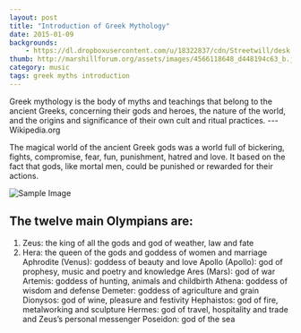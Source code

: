 ```yaml
---
layout: post
title: "Introduction of Greek Mythology"
date: 2015-01-09
backgrounds:
    - https://dl.dropboxusercontent.com/u/18322837/cdn/Streetwill/desk.jpeg
thumb: http://marshillforum.org/assets/images/4566118648_d448194c63_b.jpg
category: music
tags: greek myths introduction
---
```


Greek mythology is the body of myths and teachings that belong to the ancient Greeks, concerning their gods and heroes, the nature of the world, and the origins and significance of their own cult and ritual practices. --- Wikipedia.org

The magical world of the ancient Greek gods was a world full of bickering, fights, compromise, fear, fun, punishment, hatred and love. It based on the fact that gods, like mortal men, could be punished or rewarded for their actions.

![Sample Image](http://placehold.it/360x360)

## The twelve main Olympians are:

1. Zeus: the king of all the gods and god of weather, law and fate
2. Hera: the queen of the gods and goddess of women and marriage
Aphrodite (Venus): goddess of beauty and love
Apollo (Apollo): god of prophesy, music and poetry and knowledge
Ares (Mars): god of war
Artemis: goddess of hunting, animals and childbirth
Athena: goddess of wisdom and defense
Demeter: goddess of agriculture and grain
Dionysos: god of wine, pleasure and festivity
Hephaistos: god of fire, metalworking and sculpture
Hermes: god of travel, hospitality and trade and Zeus’s personal messenger
Poseidon: god of the sea

